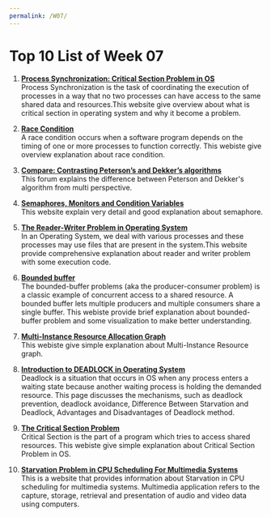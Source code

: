 ```yaml
---
permalink: /W07/
---
```


# Top 10 List of Week 07

1. [**Process Synchronization: Critical Section Problem in OS**](https://www.guru99.com/process-synchronization.html)<br>
Process Synchronization is the task of coordinating the execution of processes in a way that no two processes can have access to the same shared data and resources.This website give overview about what is critical section in operating system and why it become a problem.

2. [**Race Condition**](https://techterms.com/definition/race_condition)<br>
A race condition occurs when a software program depends on the timing of one or more processes to function correctly. This webiste give overview explanation about race condition.

3. [**Compare: Contrasting Peterson’s and Dekker’s algorithms**](https://qastack.id/cs/12621/contrasting-peterson-s-and-dekker-s-algorithms)<br>
This forum explains the difference between Peterson and Dekker's algorithm from multi perspective.

4. [**Semaphores, Monitors and Condition Variables**](https://www.cs.princeton.edu/courses/archive/fall11/cos318/lectures/L8_SemaphoreMonitor_v2.pdf)<br>
This website explain very detail and good explanation about semaphore. 

5. [**The Reader-Writer Problem in Operating System**](https://afteracademy.com/blog/the-reader-writer-problem-in-operating-system)<br>
In an Operating System, we deal with various processes and these processes may use files that are present in the system.This website provide comprehensive explanation about reader and writer problem with some execution code. 

6. [**Bounded buffer**](http://www.it.uu.se/education/course/homepage/os/vt18/module-4/bounded-buffer/)<br>
The bounded-buffer problems (aka the producer-consumer problem) is a classic example of concurrent access to a shared resource. A bounded buffer lets multiple producers and multiple consumers share a single buffer. This webiste provide brief explanation about bounded-buffer problem and some visualization to make better understanding. 

7. [**Multi-Instance Resource Allocation Graph**](https://dev.to/rahulmishra05/multi-instance-resource-allocation-graph-operating-system-m04-p03-15nh)<br>
This webiste give simple explanation about Multi-Instance Resource graph. 

8. [**Introduction to DEADLOCK in Operating System**](https://www.guru99.com/deadlock-in-operating-system.html)<br>
Deadlock is a situation that occurs in OS when any process enters a waiting state because another waiting process is holding the demanded resource. This page discusses the mechanisms, such as deadlock prevention, deadlock avoidance, Difference Between Starvation and Deadlock, Advantages and Disadvantages of Deadlock method.

9. [**The Critical Section Problem**](https://www.javatpoint.com/os-critical-section-problem)<br>
Critical Section is the part of a program which tries to access shared resources. This webiste give simple explanation about Critical Section Problem in OS.

10. [**Starvation Problem in CPU Scheduling For Multimedia Systems**](https://eprints.kfupm.edu.sa/id/eprint/795/1/starvation.pdf)<br>
This is a website that provides information about Starvation in CPU scheduling for multimedia systems. Multimedia application refers to the capture, storage, retrieval and presentation of audio and video data using computers.
